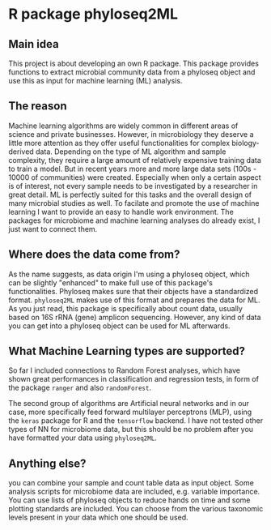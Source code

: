 # R package phyloseq2ML

## Main idea

This project is about developing an own R package. This package provides functions to extract microbial community data from a phyloseq object and use this as input for machine learning (ML) analysis.

## The reason

Machine learning algorithms are widely common in different areas of science and private businesses. However, in microbiology they deserve a little more attention as they offer useful functionalities for complex biology-derived data. Depending on the type of ML algorithm and sample complexity, they require a large amount of relatively expensive training data to train a model. But in recent years more and more large data sets (100s - 10000 of communities) were created. Especially when only a certain aspect is of interest, not every sample needs to be investigated by a researcher in great detail. ML is perfectly suited for this tasks and the overall design of many microbial studies as well. 
To facilate and promote the use of machine learning I want to provide an easy to handle work environment. The packages for microbiome and machine learning analyses do already exist, I just want to connect them.

## Where does the data come from?

As the name suggests, as data origin I'm using a phyloseq object, which can be slightly "enhanced" to make full use of this package's functionalities. Phyloseq makes sure that their objects have a standardized format. `phyloseq2ML` makes use of this format and prepares the data for ML. As you just read, this package is specifically about count data, usually based on 16S rRNA (gene) amplicon sequencing. However, any kind of data you can get into a phyloseq object can be used for ML afterwards.

## What Machine Learning types are supported?

So far I included connections to Random Forest analyses, which have shown great performances in classification and regression tests, in form of the package `ranger` and also `randomForest`.

The second group of algorithms are Artificial neural networks and in our case, more specifically feed forward multilayer perceptrons (MLP), using the `keras` package for R and the `tensorflow` backend. I have not tested other types of NN for microbiome data, but this should be no problem after you have formatted your data using `phyloseq2ML`.

## Anything else?

you can combine your sample and count table data as input object. Some analysis scripts for microbiome data are included, e.g. variable importance. You can use lists of phyloseq objects to reduce hands on time and some plotting standards are included. You can choose from the various taxonomic levels present in your data which one should be used.